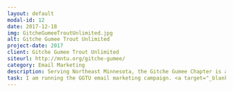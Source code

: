 ```yaml
---
layout: default
modal-id: 12
date: 2017-12-18
img: GitcheGumeeTroutUnlimited.jpg
alt: Gitche Gumee Trout Unlimited
project-date: 2017
client: Gitche Gumee Trout Unlimited
siteurl: http://mntu.org/gitche-gumee/
category: Email Marketing
description: Serving Northeast Minnesota, the Gitche Gumee Chapter is active along Minnesota’s North Shore and works to protect, preserve and enhance our local trout, steelhead and salmon resources.  There are lots of opportunities to get involved in our upcoming habitat work, and some great meetings open to the public yet this season.
task: I am running the GGTU email marketing campaign. <a target="_blank" rel="noreferrer" href="http://eepurl.com/cV3iQ1">Subscribe here</a> to receive emails I send out about upcoming events. Hope to see you at the meetings and on the water!
---
```

